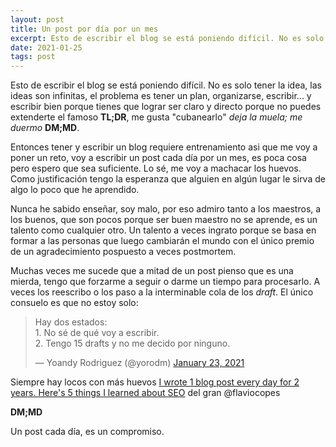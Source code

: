 ```yaml
---
layout: post
title: Un post por día por un mes
excerpt: Esto de escribir el blog se está poniendo difícil. No es solo tener la idea, las ideas son infinitas, el problema es tener un plan, organizarse, escribir....
date: 2021-01-25
tags: post
---
```


Esto de escribir el blog se está poniendo difícil. No es solo tener la idea, las ideas son infinitas, el problema es tener un plan, organizarse, escribir... y escribir bien porque tienes que lograr ser claro y directo porque no puedes extenderte el famoso **TL;DR**, me gusta "cubanearlo" *deja la muela; me duermo* **DM;MD**.

Entonces tener y escribir un blog requiere entrenamiento asi que me voy a poner un reto, voy a escribir un post cada día por un mes, es poca cosa pero espero que sea suficiente. Lo sé, me voy a machacar los huevos. Como justificación tengo la esperanza que alguien en algún lugar le sirva de algo lo poco que he aprendido.

Nunca he sabido enseñar, soy malo, por eso admiro tanto a los maestros, a los buenos, que son pocos porque ser buen maestro no se aprende, es un talento como cualquier otro. Un talento a veces ingrato porque se basa en formar a las personas que luego cambiarán el mundo con el único premio de un agradecimiento pospuesto a veces postmortem.

Muchas veces me sucede que a mitad de un post pienso que es una mierda, tengo que forzarme a seguir o darme un tiempo para procesarlo. A veces los reescribo o los paso a la interminable cola de los *draft*. El único consuelo es que no estoy solo:

<blockquote class="twitter-tweet"><p lang="es" dir="ltr">Hay dos estados:<br>1. No sé de qué voy a escribir.<br>2. Tengo 15 drafts y no me decido por ninguno.</p>&mdash; Yoandy Rodriguez (@yorodm) <a href="https://twitter.com/yorodm/status/1353049109956079616?ref_src=twsrc%5Etfw">January 23, 2021</a></blockquote> <script async src="https://platform.twitter.com/widgets.js" charset="utf-8"></script> 

Siempre hay locos con más huevos [I wrote 1 blog post every day for 2 years. Here's 5 things I learned about SEO](https://flaviocopes.com/blog-seo/) del gran @flaviocopes

**DM;MD**

Un post cada día, es un compromiso.